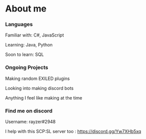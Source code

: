 # About me
### Languages
Familiar with: C#, JavaScript

Learning: Java, Python

Soon to learn: SQL
### Ongoing Projects
Making random EXILED plugins

Looking into making discord bots

Anything I feel like making at the time
### Find me on discord
Username: rayzer#2948

I help with this SCP:SL server too : https://discord.gg/Yw7XHb5xq
